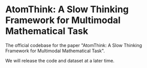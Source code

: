 # AtomThink: A Slow Thinking Framework for Multimodal Mathematical Task
The official codebase for the paper "AtomThink: A Slow Thinking Framework for Multimodal Mathematical Task".

We will release the code and dataset at a later time.
